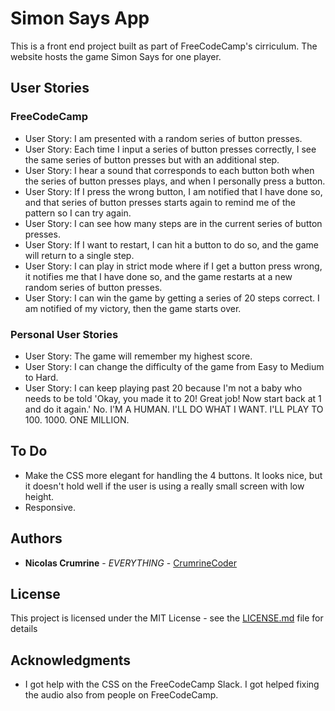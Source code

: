 # Simon Says App

This is a front end project built as part of FreeCodeCamp's cirriculum. The website hosts the game Simon Says for one player. 

## User Stories

### FreeCodeCamp

* User Story: I am presented with a random series of button presses.
* User Story: Each time I input a series of button presses correctly, I see the same series of button presses but with an additional step.
* User Story: I hear a sound that corresponds to each button both when the series of button presses plays, and when I personally press a button.
* User Story: If I press the wrong button, I am notified that I have done so, and that series of button presses starts again to remind me of the pattern so I can try again.
* User Story: I can see how many steps are in the current series of button presses.
* User Story: If I want to restart, I can hit a button to do so, and the game will return to a single step.
* User Story: I can play in strict mode where if I get a button press wrong, it notifies me that I have done so, and the game restarts at a new random series of button presses.
* User Story: I can win the game by getting a series of 20 steps correct. I am notified of my victory, then the game starts over.

### Personal User Stories

* User Story: The game will remember my highest score. 
* User Story: I can change the difficulty of the game from Easy to Medium to Hard. 
* User Story: I can keep playing past 20 because I'm not a baby who needs to be told 'Okay, you made it to 20! Great job! Now start back at 1 and do it again.' No. I'M A HUMAN. I'LL DO WHAT I WANT. I'LL PLAY TO 100. 1000. ONE MILLION. 

## To Do

* Make the CSS more elegant for handling the 4 buttons. It looks nice, but it doesn't hold well if the user is using a really small screen with low height. 
* Responsive. 

## Authors

* **Nicolas Crumrine** - *EVERYTHING* - [CrumrineCoder](https://github.com/CrumrineCoder)

## License

This project is licensed under the MIT License - see the [LICENSE.md](LICENSE.md) file for details

## Acknowledgments

* I got help with the CSS on the FreeCodeCamp Slack. I got helped fixing the audio also from people on FreeCodeCamp.

